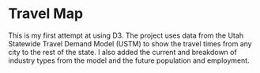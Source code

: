 # Travel Map

This is my first attempt at using D3. The project uses data from the Utah Statewide Travel Demand Model (USTM) to show the travel times from any city to the rest of the state. I also added the current and breakdown of industry types from the model and the future population and employment.